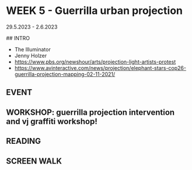 # WEEK 5 - Guerrilla urban projection

29.5.2023 - 2.6.2023

## INTRO

+ The Illuminator
+ Jenny Holzer
+ https://www.pbs.org/newshour/arts/projection-light-artists-protest 
+ https://www.avinteractive.com/news/projection/elephant-stars-cop26-guerrilla-projection-mapping-02-11-2021/ 

## EVENT

## WORKSHOP: guerrilla projection intervention and vj graffiti workshop!

## READING

## SCREEN WALK

